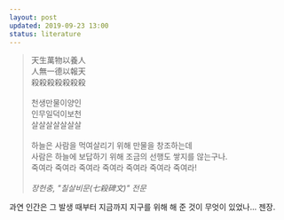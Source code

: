 ```yaml
---
layout: post
updated: 2019-09-23 13:00
status: literature
---
```


> 天生萬物以養人<br>
> 人無一德以報天<br>
> 殺殺殺殺殺殺殺<br>
> <br>
> 천생만물이양인<br>
> 인무일덕이보천<br>
> 살살살살살살살<br>
> <br>
> 하늘은 사람을 먹여살리기 위해 만물을 창조하는데<br>
> 사람은 하늘에 보답하기 위해 조금의 선행도 쌓지를 않는구나.<br>
> 죽여라 죽여라 죽여라 죽여라 죽여라 죽여라 죽여라!
> <br><br>
> _장헌충, "칠살비문(七殺碑文)" 전문_

과연 인간은 그 발생 때부터 지금까지 지구를 위해 해 준 것이 무엇이 있었나... 젠장.
